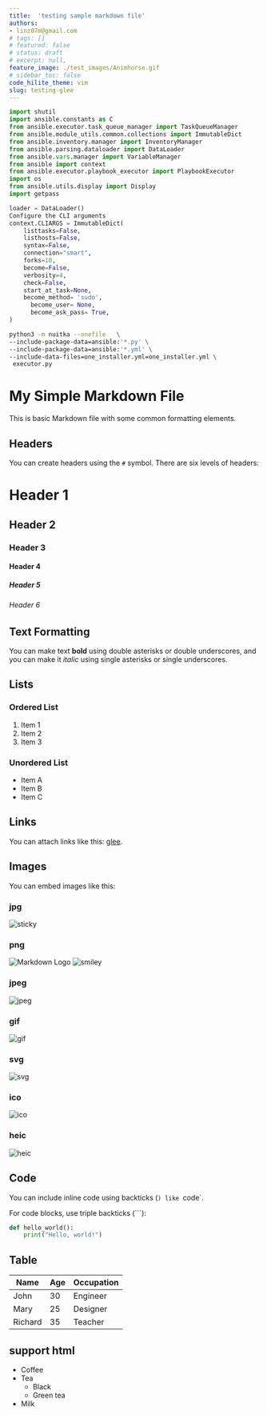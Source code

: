 ```yaml
---
title:  'testing sample markdown file'
authors:
- linz07m@gmail.com
# tags: []
# featured: false
# status: draft
# excerpt: null,
feature_image: ./test_images/Animhorse.gif
# sidebar_toc: false
code_hilite_theme: vim
slug: testing-glee
---
```


<!-- [TOC] -->

```python
import shutil
import ansible.constants as C
from ansible.executor.task_queue_manager import TaskQueueManager
from ansible.module_utils.common.collections import ImmutableDict
from ansible.inventory.manager import InventoryManager
from ansible.parsing.dataloader import DataLoader
from ansible.vars.manager import VariableManager
from ansible import context
from ansible.executor.playbook_executor import PlaybookExecutor
import os
from ansible.utils.display import Display
import getpass

loader = DataLoader()
Configure the CLI arguments
context.CLIARGS = ImmutableDict(
    listtasks=False,
    listhosts=False,
    syntax=False,
    connection="smart",
    forks=10,
    become=False,
    verbosity=4,
    check=False,
    start_at_task=None,
    become_method= 'sudo',
      become_user= None, 
      become_ask_pass= True,
)
```

```bash
python3 -m nuitka --onefile   \
--include-package-data=ansible:'*.py' \
--include-package-data=ansible:'*.yml' \
--include-data-files=one_installer.yml=one_installer.yml \
 executor.py
```
# My Simple Markdown File

This is  basic Markdown file with some common formatting elements.

## Headers

You can create headers using the `#` symbol. There are six levels of headers:

# Header 1
## Header 2
### Header 3
#### Header 4
##### Header 5
###### Header 6

## Text Formatting

You can make text **bold** using double asterisks or double underscores, and you can make it *italic* using single asterisks or single underscores.

## Lists

### Ordered List

1. Item 1
2. Item 2
3. Item 3

### Unordered List

- Item A
- Item B
- Item C

## Links

You can attach links like this: [glee](https://github.com/HexmosTech/glee).

## Images

You can embed images like this:
### jpg

![sticky](./test_images/sticky.jpg)

### png

![Markdown Logo](https://markdown-here.com/img/icon256.png)
![smiley](./test_images/smiley.png)

### jpeg
![jpeg](./test_images/img.jpeg)


### gif
![gif](./test_images/Animhorse.gif)


### svg

![svg](./test_images/glee_banner.svg)

### ico

![ico](./test_images/icon.ico)

### heic
![heic](./test_images/apple.heic)
## Code

You can include inline code using backticks (`) like `code`.

For code blocks, use triple backticks (```):

```python
def hello_world():
    print("Hello, world!")
```

## Table 

| Name      | Age | Occupation |
| --------- | --- | ---------- |
| John      | 30  | Engineer   |
| Mary      | 25  | Designer   |
| Richard   | 35  | Teacher    |


## support html

<ul>
  <li>Coffee</li>
  <li>Tea
    <ul>
      <li>Black</li>
      <li>Green tea</li>
    </ul>
  </li>
  <li>Milk</li>
</ul>


